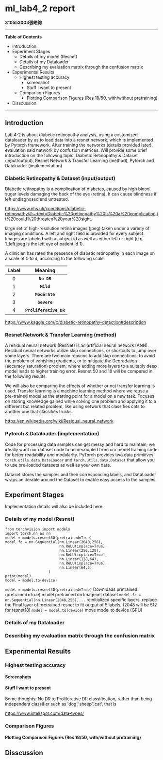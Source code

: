 ml_lab4_2 report
===============
**310553003張皓鈞**

---

**Table of Contents**
- Introduction
- Experiment Stages
  - Details of my model (Resnet) 
  - Details of my Dataloader
  - Describing my evaluation matrix through the confusion matrix
- Experimental Results
  - Highest testing accuracy
    - screenshot
    - Stuff I want to present
  - Comparison Figures
    - Plotting Comparison Figures (Res 18/50, with/without pretraining)
- Disscussion

---

## Introduction

  Lab 4-2 is about diabetic retinopathy analysis, using a customized dataloader by us to load data into a resnet network, which is implemented by Pytorch framework.
After training the networks (details provided later), evaluation said network by confusion matrices.
Will provide some brief introduction on the following topic: Diabetic Retinopathy & Dataset (input/output), Resnet Network & Transfer Learning (method), Pytorch and Dataloader (implementation)
### Diabetic Retinopathy & Dataset (input/output)
Diabetic retinopathy is a complication of diabetes, caused by high blood sugar levels damaging the back of the eye (retina). It can cause blindness if left undiagnosed and untreated.

https://www.nhs.uk/conditions/diabetic-retinopathy/#:~:text=Diabetic%20retinopathy%20is%20a%20complication,it%20could%20threaten%20your%20sight.

 large set of high-resolution retina images (jpeg) taken under a variety of imaging conditions. A left and right field is provided for every subject. Images are labeled with a subject id as well as either left or right (e.g. 1_left.jpeg is the left eye of patient id 1).

A clinician has rated the presence of diabetic retinopathy in each image on a scale of 0 to 4, according to the following scale:


|Label|Meaning|
  |:-:|:-:|
  |0|**`No DR`**|
  |1|**`Mild`**|
  |2|**`Moderate`**|
  |3| **`Severe`**|
  |4| **`Proliferative DR`**|


https://www.kaggle.com/c/diabetic-retinopathy-detection#description

### Resnet Network & Transfer Learning (method)
A residual neural network (ResNet) is an artificial neural network (ANN). Residual neural networks utilize skip connections, or shortcuts to jump over some layers.
There are two main reasons to add skip connections: to avoid the problem of vanishing gradients, or to mitigate the Degradation (accuracy saturation) problem; where adding more layers to a suitably deep model leads to higher training error. Resnet 50 and 18 will be compared in the following results.

We will also be comparing the effects of whether or not transfer learning is used. Transfer learning is a machine learning method where we reuse a pre-trained model as the starting point for a model on a new task. Focuses on storing knowledge gained while solving one problem and applying it to a different but related problem, like using network that classifies cats to another one that classifies trucks. 

https://en.wikipedia.org/wiki/Residual_neural_network
### Pytorch & Dataloader (implementation)
Code for processing data samples can get messy and hard to maintain; we ideally want our dataset code to be decoupled from our model training code for better readability and modularity. PyTorch provides two data primitives: `torch.utils.data.DataLoader` and `torch.utils.data.Dataset` that allow you to use pre-loaded datasets as well as your own data. 

Dataset stores the samples and their corresponding labels, and DataLoader wraps an iterable around the Dataset to enable easy access to the samples.

## Experiment Stages
Implementation details will also be included here
### Details of my model (Resnet)
```
from torchvision import models
import torch.nn as nn
model = models.resnet50(pretrained=True)
model.fc = nn.Sequential(nn.Linear(2048,256),
                         nn.ReLU(inplace=True),
                         nn.Linear(256,128),
                         nn.ReLU(inplace=True),
                         nn.Linear(128,64),
                         nn.ReLU(inplace=True),
                         nn.Linear(64,5),    
                    )
print(model)
model = model.to(device)
```
`model = models.resnet50(pretrained=True)` Downloads pretrained (pretrained=True) model pretrained on Imagenet dataset
`model.fc = nn.Sequential(nn.Linear(2048,256),...` reinitialized specific layers, replace the Final layer of pretrained resnet to fit output of 5 labels, (2048 will be 512 for resnet18)
`model = model.to(device)` move model to device (GPU)
### Details of my Dataloader
### Describing my evaluation matrix through the confusion matrix
## Experimental Results
### Highest testing accuracy
#### Screenshots
#### Stuff I want to present
Some thoughts: No DR to Proliferative DR classification, rather than being independent classifier such as 'dog','sheep','cat', that is 


https://www.intellspot.com/data-types/
### Comparison Figures
#### Plotting Comparison Figures (Res 18/50, with/without pretraining)
## Disscussion
